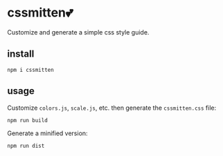 cssmitten💕
===========

Customize and generate a simple css style guide.

## install

`npm i cssmitten`

## usage

Customize `colors.js`, `scale.js`, etc. then generate the `cssmitten.css` file:

`npm run build`

Generate a minified version:

`npm run dist`

